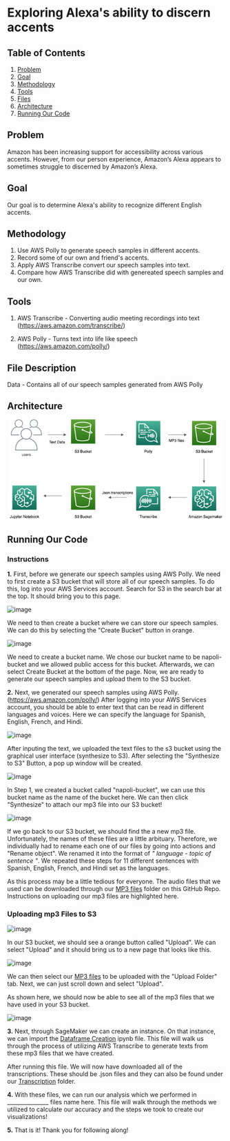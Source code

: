 # **Exploring Alexa's ability to discern accents**

## Table of Contents 
1. [Problem](#problem)
2. [Goal](#goal)
3. [Methodology](#method)
4. [Tools](#tools)
5. [Files](#desc)
6. [Architecture](#architect)
7. [Running Our Code](#help)

## Problem <a name="problem"/>
Amazon has been increasing support for accessibility across various accents. However, from our person experience, Amazon’s Alexa appears to sometimes struggle to discerned by Amazon’s Alexa.

## Goal <a name="goal"/>
Our goal is to determine Alexa's ability to recognize different English accents.

## Methodology <a name="method"/>
1. Use AWS Polly to generate speech samples in different accents. 
2. Record some of our own and friend's accents. 
3. Apply AWS Transcribe convert our speech samples into text.
4. Compare how AWS Transcribe did with genereated speech samples and our own. 

## Tools <a name="tools"/>
1. AWS Transcribe - Converting audio meeting recordings into text (https://aws.amazon.com/transcribe/)

2. AWS Polly - Turns text into life like speech (https://aws.amazon.com/polly/)

## File Description <a name="desc"/>
Data - Contains all of our speech samples generated from AWS Polly 

## Architecture <a name="architect"/>
![ArchitectureDiagram](https://github.com/jongmp/Napoli-Polly/blob/main/Diagram.png)


## Running Our Code <a name="help"/>

### Instructions
**1.** First, before we generate our speech samples using AWS Polly. We need to first create a S3 bucket that will store all of our speech samples. To do this, log into your AWS Services account. Search for S3 in the search bar at the top. It should bring you to this page. 

![image](https://user-images.githubusercontent.com/48782795/115645085-bacedc80-a2ed-11eb-97d2-723b3a806ed3.png)

We need to then create a bucket where we can store our speech samples. We can do this by selecting the "Create Bucket" button in orange.

![image](https://user-images.githubusercontent.com/48782795/115645277-126d4800-a2ee-11eb-9ed8-71ade1e3f7f5.png)

We need to create a bucket name. We chose our bucket name to be napoli-bucket and we allowed public access for this bucket. Afterwards, we can select Create Bucket at the bottom of the page. Now, we are ready to generate our speech samples and upload them to the S3 bucket.

**2.** Next, we generated our speech samples using AWS Polly. (https://aws.amazon.com/polly/) After logging into your AWS Services account, you should be able to enter text that can be read in different languages and voices. Here we can specify the language for Spanish, English, French, and Hindi. 


![image](https://user-images.githubusercontent.com/48782795/115628044-fc4f8f80-a2cd-11eb-8243-41a59f7a1353.png)


After inputing the text, we uploaded the text files to the s3 bucket using the graphical user interface (synthesize to S3). After selecting the "Synthesize to S3" Button, a pop up window will be created. 


![image](https://user-images.githubusercontent.com/48782795/115646492-3af64180-a2f0-11eb-8494-459dcad101ad.png)


In Step 1, we created a bucket called "napoli-bucket", we can use this bucket name as the name of the bucket here. We can then click "Synthesize" to attach our mp3 file into our S3 bucket!  


![image](https://user-images.githubusercontent.com/48782795/115646766-c7086900-a2f0-11eb-9ac2-e35dc635a464.png)


If we go back to our S3 bucket, we should find the a new mp3 file. Unfortunately, the names of these files are a little arbituary. Therefore, we individually had to rename each one of our files by going into actions and "Rename object". We renamed it into the format of _" language - topic of sentence "_. We repeated these steps for 11 different sentences with Spanish, English, French, and Hindi set as the languages. 

As this process may be a little tedious for everyone. The audio files that we used can be downloaded through our [MP3 files](https://github.com/jongmp/Napoli-Polly/tree/main/MP3%20files) folder on this GitHub Repo. Instructions on uploading our mp3 files are highlighted here.

### Uploading mp3 Files to S3

![image](https://user-images.githubusercontent.com/48782795/115648299-32ebd100-a2f3-11eb-8e0e-176dd04a0343.png)

In our S3 bucket, we should see a orange button called "Upload". We can select "Upload" and it should bring us to a new page that looks like this. 

![image](https://user-images.githubusercontent.com/48782795/115648389-56af1700-a2f3-11eb-9d3b-07aea2205ae1.png)

We can then select our [MP3 files](https://github.com/jongmp/Napoli-Polly/tree/main/MP3%20files) to be uploaded with the "Upload Folder" tab. Next, we can just scroll down and select "Upload". 

As shown here, we should now be able to see all of the mp3 files that we have used in your S3 bucket. 

![image](https://user-images.githubusercontent.com/48782795/115648644-cde4ab00-a2f3-11eb-9d10-03a524586728.png)


**3.** Next, through SageMaker we can create an instance. On that instance, we can import the [Dataframe Creation](https://github.com/jongmp/Napoli-Polly/blob/main/Dataframe-Creation.ipynb) ipynb file. This file will walk us through the process of utilizing AWS Transcribe to generate texts from these mp3 files that we have created. 

After running this file. We will now have downloaded all of the transcriptions. These should be .json files and they can also be found under our [Transcription](https://github.com/jongmp/Napoli-Polly/tree/main/Transcriptions) folder. 

**4.** With these files, we can run our analysis which we performed in _______________ files name here. This file will walk through the methods we utilized to calculate our accuracy and the steps we took to create our visualizations!

**5.** That is it! Thank you for following along! 
